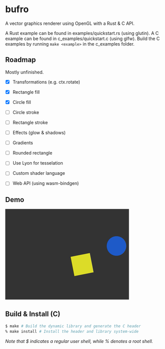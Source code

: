 # bufro

A vector graphics renderer using OpenGL with a Rust &amp; C API.

A Rust example can be found in examples/quickstart.rs (using glutin).
A C example can be found in c\_examples/quickstart.c (using glfw). Build the C examples by running `make <example>` in the c_examples folder.

## Roadmap

Mostly unfinished.

- [x] Transformations (e.g. ctx.rotate)
- [x] Rectangle fill
- [x] Circle fill
- [ ] Circle stroke
- [ ] Rectangle stroke
- [ ] Effects (glow & shadows)
- [ ] Gradients
- [ ] Rounded rectangle
- [ ] Use Lyon for tesselation
- [ ] Custom shader language
- [ ] Web API (using wasm-bindgen)


## Demo

![Image of demo](https://raw.githubusercontent.com/UE2020/bufro/main/demo.gif)

## Build &amp; Install (C)

```sh
$ make # Build the dynamic library and generate the C header
% make install # Install the header and library system-wide 
```
*Note that $ indicates a regular user shell, while % denotes a root shell.*
